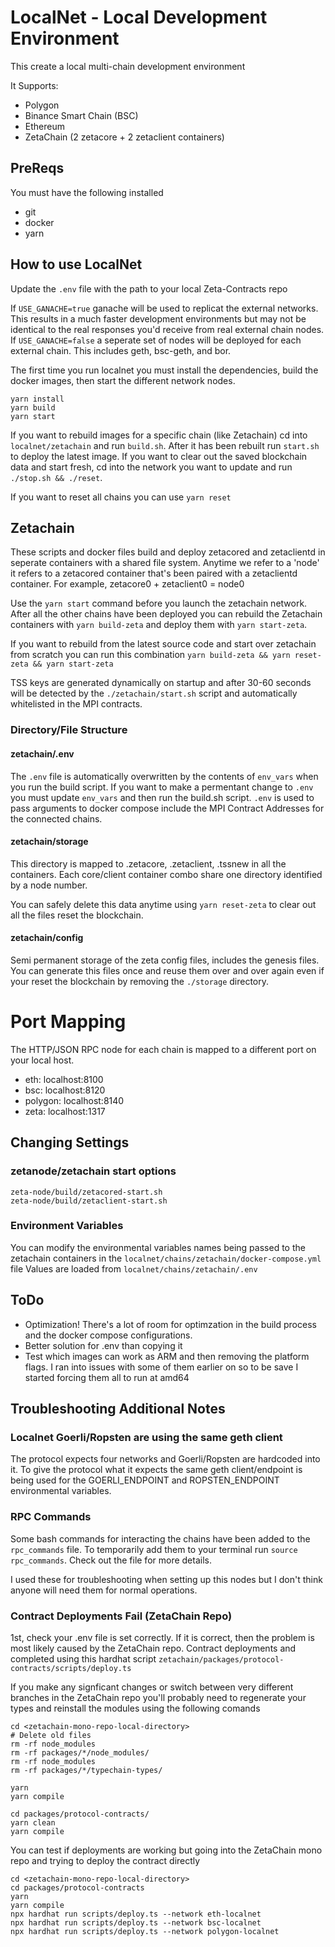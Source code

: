 # LocalNet - Local Development Environment

This create a local multi-chain development environment

It Supports:

- Polygon
- Binance Smart Chain (BSC)
- Ethereum
- ZetaChain (2 zetacore + 2 zetaclient containers)

## PreReqs

You must have the following installed

- git
- docker
- yarn

## How to use LocalNet

Update the `.env` file with the path to your local Zeta-Contracts repo

If `USE_GANACHE=true` ganache will be used to replicat the external networks. This results in a much faster development environments but may not be identical to the real responses you'd receive from real external chain nodes.
If `USE_GANACHE=false` a seperate set of nodes will be deployed for each external chain. This includes geth, bsc-geth, and bor. 

The first time you run localnet you must install the dependencies, build the docker images, then start the different network nodes.  
```
yarn install
yarn build
yarn start
```

If you want to rebuild images for a specific chain (like Zetachain) cd into `localnet/zetachain` and run `build.sh`. After it has been rebuilt run `start.sh` to deploy the latest image. If you want to clear out the saved blockchain data and start fresh, cd into the network you want to update and run `./stop.sh && ./reset`.

If you want to reset all chains you can use `yarn reset`

## Zetachain 

These scripts and docker files build and deploy zetacored and zetaclientd in seperate containers with a shared file system. Anytime we refer to a 'node' it refers to a zetacored container that's been paired with a zetaclientd container. For example, zetacore0 + zetaclient0 = node0

Use the `yarn start` command before you launch the zetachain network. After all the other chains have been deployed you can rebuild the Zetachain containers with `yarn build-zeta` and deploy them with `yarn start-zeta`. 

If you want to rebuild from the latest source code and start over zetachain from scratch you can run this combination `yarn build-zeta && yarn reset-zeta && yarn start-zeta`

TSS keys are generated dynamically on startup and after 30-60 seconds will be detected by the  `./zetachain/start.sh` script and automatically whitelisted in the MPI contracts. 
### Directory/File Structure

#### zetachain/.env
The `.env` file is automatically overwritten by the contents of `env_vars` when you run the build script. If you want to make a permentant change to `.env` you must update `env_vars` and then run the build.sh script. `.env` is used to pass arguments to docker compose include the MPI Contract Addresses for the connected chains. 

#### zetachain/storage 
This directory is mapped to .zetacore, .zetaclient, .tssnew in all the containers. Each core/client container combo share one directory identified by a node number. 

You can safely delete this data anytime using `yarn reset-zeta` to clear out all the files reset the blockchain. 

#### zetachain/config

Semi permanent storage of the zeta config files, includes the genesis files. You can generate this files once and reuse them over and over again even if your reset the blockchain by removing the `./storage` directory. 

# Port Mapping

The HTTP/JSON RPC node for each chain is mapped to a different port on your local host.

- eth: localhost:8100
- bsc: localhost:8120
- polygon: localhost:8140
- zeta: localhost:1317

## Changing Settings
### zetanode/zetachain start options

```
zeta-node/build/zetacored-start.sh
zeta-node/build/zetaclient-start.sh
```

### Environment Variables 
You can modify the environmental variables names being passed to the zetachain containers in the `localnet/chains/zetachain/docker-compose.yml` file
Values are loaded from `localnet/chains/zetachain/.env`


## ToDo

- Optimization! There's a lot of room for optimzation in the build process and the docker compose configurations. 
- Better solution for .env than copying it
- Test which images can work as ARM and then removing the platform flags. I ran into issues with some of them earlier on so to be save I started forcing them all to run at amd64

## Troubleshooting Additional Notes

### Localnet Goerli/Ropsten are using the same geth client 
The protocol expects four networks and Goerli/Ropsten are hardcoded into it. To give the protocol what it expects the same geth client/endpoint is being used for the GOERLI_ENDPOINT and ROPSTEN_ENDPOINT environmental variables. 

### RPC Commands

Some bash commands for interacting the chains have been added to the `rpc_commands` file. To temporarily add them to your terminal run `source rpc_commands`. Check out the file for more details. 

I used these for troubleshooting when setting up this nodes but I don't think anyone will need them for normal operations.

### Contract Deployments Fail (ZetaChain Repo)
1st, check your .env file is set correctly. If it is correct, then the problem is most likely caused by the ZetaChain repo. Contract deployments and completed using this hardhat script `zetachain/packages/protocol-contracts/scripts/deploy.ts`

If you make any signficant changes or switch between very different branches in the ZetaChain repo you'll probably need to regenerate your types and reinstall the modules using the following comands
```
cd <zetachain-mono-repo-local-directory>
# Delete old files
rm -rf node_modules
rm -rf packages/*/node_modules/
rm -rf node_modules
rm -rf packages/*/typechain-types/

yarn
yarn compile 

cd packages/protocol-contracts/
yarn clean 
yarn compile
```

You can test if deployments are working but going into the ZetaChain mono repo and trying to deploy the contract directly 
```
cd <zetachain-mono-repo-local-directory>
cd packages/protocol-contracts
yarn 
yarn compile 
npx hardhat run scripts/deploy.ts --network eth-localnet
npx hardhat run scripts/deploy.ts --network bsc-localnet
npx hardhat run scripts/deploy.ts --network polygon-localnet
```
